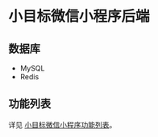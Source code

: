 # 小目标微信小程序后端

## 数据库

- MySQL
- Redis

## 功能列表

详见 [小目标微信小程序功能列表](https://github.com/AlumiK/mini-goals#%E5%8A%9F%E8%83%BD%E5%88%97%E8%A1%A8)。
